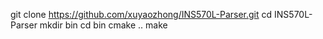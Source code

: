 git clone https://github.com/xuyaozhong/INS570L-Parser.git
cd INS570L-Parser
mkdir bin
cd bin
cmake ..
make
